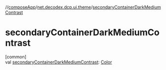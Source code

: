 //[composeApp](../../index.md)/[net.decodex.dcp.ui.theme](index.md)/[secondaryContainerDarkMediumContrast](secondary-container-dark-medium-contrast.md)

# secondaryContainerDarkMediumContrast

[common]\
val [secondaryContainerDarkMediumContrast](secondary-container-dark-medium-contrast.md): [Color](https://developer.android.com/reference/kotlin/androidx/compose/ui/graphics/Color.html)
